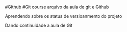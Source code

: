 #Github
	#Git course
arquivo da aula de git e Github

Aprendendo sobre os status de versioanmento do projeto

Dando continuidade a aula de Git
